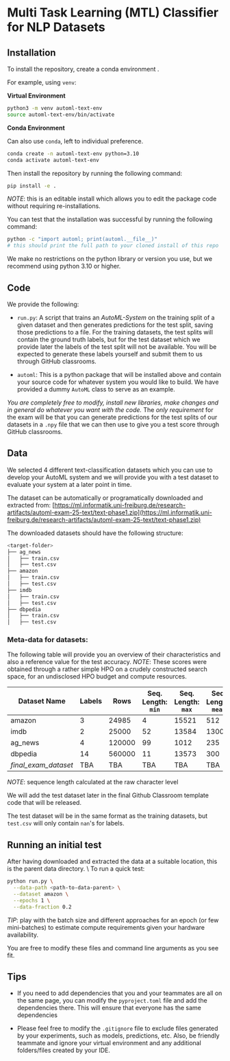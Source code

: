 # Multi Task Learning (MTL) Classifier for NLP Datasets

## Installation

To install the repository, create a conda environment . 

For example, using `venv`:

**Virtual Environment**

```bash
python3 -m venv automl-text-env
source automl-text-env/bin/activate
```

**Conda Environment**

Can also use `conda`, left to individual preference.

```bash
conda create -n automl-text-env python=3.10
conda activate automl-text-env
```

Then install the repository by running the following command:

```bash
pip install -e .
```

*NOTE*: this is an editable install which allows you to edit the package code without requiring re-installations.

You can test that the installation was successful by running the following command:

```bash
python -c "import automl; print(automl.__file__)"
# this should print the full path to your cloned install of this repo
```

We make no restrictions on the python library or version you use, but we recommend using python 3.10 or higher.

## Code

We provide the following:

* `run.py`: A script that trains an _AutoML-System_ on the training split of a given dataset and 
  then generates predictions for the test split, saving those predictions to a file. 
  For the training datasets, the test splits will contain the ground truth labels, but for the 
  test dataset which we provide later the labels of the test split will not be available. 
  You will be expected to generate these labels yourself and submit them to us through GitHub classrooms.

* `automl`: This is a python package that will be installed above and contain your source code for whatever
  system you would like to build. We have provided a dummy `AutoML` class to serve as an example.

*You are completely free to modify, install new libraries, make changes and in general do whatever you want with the code.* 
The *only requirement* for the exam will be that you can generate predictions for the test splits of our datasets in a `.npy` file that we can then use to give you a test score through GitHub classrooms.


## Data

We selected 4 different text-classification datasets which you can use to develop your AutoML system and we will provide you with 
a test dataset to evaluate your system at a later point in time. 

The dataset can be automatically or programatically downloaded and extracted from: [https://ml.informatik.uni-freiburg.de/research-artifacts/automl-exam-25-text/text-phase1.zip](https://ml.informatik.uni-freiburg.de/research-artifacts/automl-exam-25-text/text-phase1.zip)

The downloaded datasets should have the following structure:
```bash
<target-folder>
├── ag_news
│   ├── train.csv
│   ├── test.csv
├── amazon
│   ├── train.csv
│   ├── test.csv
├── imdb
│   ├── train.csv
│   ├── test.csv
├── dbpedia
│   ├── train.csv
│   ├── test.csv
```

### Meta-data for datasets:

The following table will provide you an overview of their characteristics and also a reference value for the test accuracy.
*NOTE*: These scores were obtained through a rather simple HPO on a crudely constructed search space, for an undisclosed HPO budget and compute resources.

| Dataset Name | Labels | Rows | Seq. Length: `min` | Seq. Length: `max` | Seq. Length: `mean` | Seq. Length: `median` | Reference Accuracy |
| --- | --- |  --- |  --- |  --- | --- | --- | --- |
| amazon | 3 | 24985 | 4 | 15521 | 512 | 230 | 81.799% |
| imdb | 2 | 25000 | 52 | 13584 | 1300 | 962 | 86.993% |
| ag_news | 4 | 120000 | 99 | 1012 | 235 | 231 | 90.265% |
| dbpedia | 14 | 560000 | 11 | 13573 | 300 | 301 | 97.882% |
| *final\_exam\_dataset* | TBA | TBA | TBA | TBA | TBA | TBA | TBA |

*NOTE*: sequence length calculated at the raw character level

We will add the test dataset later in the final Github Classroom template code that will be released.
 <!-- by pushing its class definition to the `datasets.py` file.  -->
The test dataset will be in the same format as the training datasets, but `test.csv` will only contain `nan`'s for labels.


## Running an initial test

After having downloaded and extracted the data at a suitable location, this is the parent data directory. \\
To run a quick test:

```bash
python run.py \
  --data-path <path-to-data-parent> \
  --dataset amazon \
  --epochs 1 \
  --data-fraction 0.2
```
*TIP*: play with the batch size and different approaches for an epoch (or few mini-batches) to estimate compute requirements given your hardware availability.

You are free to modify these files and command line arguments as you see fit.

<!-- ## Final submission

The final test predictions should be uploaded in a file `final_test_preds.npy`, with each line containing the predictions for the input in the exact order of `X_test` given.

Upload your poster as a PDF file named as `final_poster_text_<team-name>.pdf`, following the template given [here](https://docs.google.com/presentation/d/1T55GFGsoon9a4T_oUm4WXOhW8wMEQL3M/edit?usp=sharing&ouid=118357408080604124767&rtpof=true&sd=true). -->

## Tips

* If you need to add dependencies that you and your teammates are all on the same page, you can modify the
  `pyproject.toml` file and add the dependencies there. This will ensure that everyone has the same dependencies

* Please feel free to modify the `.gitignore` file to exclude files generated by your experiments, such as models,
  predictions, etc. Also, be friendly teammate and ignore your virtual environment and any additional folders/files
  created by your IDE.
